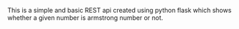 This is a simple and basic REST api created using python flask which shows whether a given number is armstrong number or not.
